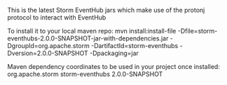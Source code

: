 This is the latest Storm EventHub jars which make use of the protonj protocol to interact with EventHub

To install it to your local maven repo:
mvn install:install-file -Dfile=storm-eventhubs-2.0.0-SNAPSHOT-jar-with-dependencies.jar -DgroupId=org.apache.storm -DartifactId=storm-eventhubs -Dversion=2.0.0-SNAPSHOT -Dpackaging=jar

Maven dependency coordinates to be used in your project once installed:
<dependency>
<groupId>org.apache.storm</groupId>
<artifactId>storm-eventhubs</artifactId>
<version>2.0.0-SNAPSHOT</version>
</dependency>
